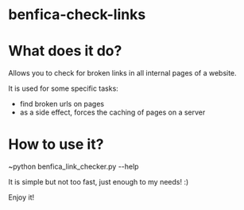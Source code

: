 # benfica-check-links

# What does it do?

Allows you to check for broken links in all internal pages of a website. 

It is used for some specific tasks:
- find broken urls on pages
- as a side effect, forces the caching of pages on a server

# How to use it?

~python benfica_link_checker.py --help

It is simple but not too fast, just enough to my needs! :)

Enjoy it!
